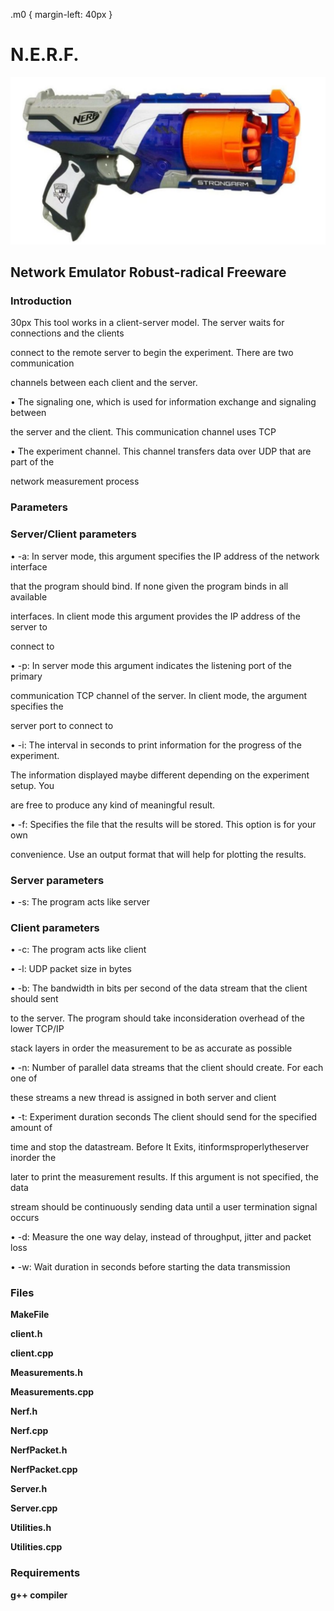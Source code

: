 ﻿
.m0 { margin-left:   40px }

<h1>N.E.R.F.</h1>

![Alt Text](https://github.com/dimosarvanitakis/Nerf/blob/master/nef.png)

<h2>Network Emulator Robust-radical Freeware</h2>

<h3>Introduction</h3>

<p class="m0"> 30px This tool works in a client-server model. The server waits for connections and the clients

connect to the remote server to begin the experiment. There are two communication

channels between each client and the server.

• The signaling one, which is used for information exchange and signaling between

the server and the client. This communication channel uses TCP

• The experiment channel. This channel transfers data over UDP that are part of the

network measurement process
</p>
<h3>Parameters</h2>

<h3>Server/Client parameters</h3>

• -a: In server mode, this argument specifies the IP address of the network interface

that the program should bind. If none given the program binds in all available





interfaces. In client mode this argument provides the IP address of the server to

connect to

• -p: In server mode this argument indicates the listening port of the primary

communication TCP channel of the server. In client mode, the argument specifies the

server port to connect to

• -i: The interval in seconds to print information for the progress of the experiment.

The information displayed maybe different depending on the experiment setup. You

are free to produce any kind of meaningful result.

• -f: Specifies the file that the results will be stored. This option is for your own

convenience. Use an output format that will help for plotting the results.

<h3> Server parameters </h3>

• -s: The program acts like server

<h3>Client parameters</h3>

• -c: The program acts like client

• -l: UDP packet size in bytes

• -b: The bandwidth in bits per second of the data stream that the client should sent

to the server. The program should take inconsideration overhead of the lower TCP/IP

stack layers in order the measurement to be as accurate as possible

• -n: Number of parallel data streams that the client should create. For each one of

these streams a new thread is assigned in both server and client

• -t: Experiment duration seconds The client should send for the specified amount of

time and stop the datastream. Before It Exits, itinformsproperlytheserver inorder the

later to print the measurement results. If this argument is not specified, the data

stream should be continuously sending data until a user termination signal occurs

• -d: Measure the one way delay, instead of throughput, jitter and packet loss

• -w: Wait duration in seconds before starting the data transmission

<h3>Files</h3>

**MakeFile**

**client.h**

**client.cpp**

**Measurements.h**

**Measurements.cpp**

**Nerf.h**

**Nerf.cpp**

**NerfPacket.h**

**NerfPacket.cpp**

**Server.h**

**Server.cpp**

**Utilities.h**

**Utilities.cpp**





<h3>Requirements</h3>

​**g++ compiler**


